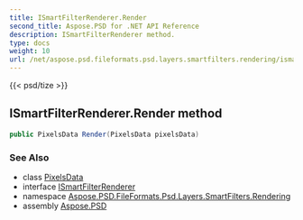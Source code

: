 ```yaml
---
title: ISmartFilterRenderer.Render
second_title: Aspose.PSD for .NET API Reference
description: ISmartFilterRenderer method. 
type: docs
weight: 10
url: /net/aspose.psd.fileformats.psd.layers.smartfilters.rendering/ismartfilterrenderer/render/
---
```

{{< psd/tize >}}
## ISmartFilterRenderer.Render method

```csharp
public PixelsData Render(PixelsData pixelsData)
```

### See Also

* class [PixelsData](../../../aspose.psd/pixelsdata/)
* interface [ISmartFilterRenderer](../)
* namespace [Aspose.PSD.FileFormats.Psd.Layers.SmartFilters.Rendering](../../ismartfilterrenderer/)
* assembly [Aspose.PSD](../../../)


